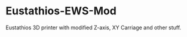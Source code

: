 Eustathios-EWS-Mod
==================

Eustathios 3D printer with modified Z-axis, XY Carriage and other stuff. 
